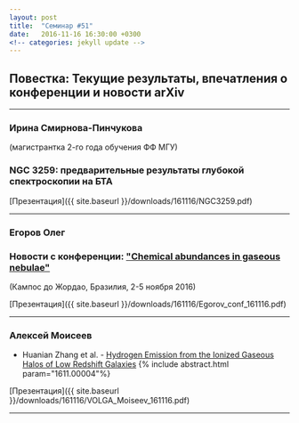 ```yaml
---
layout: post
title:  "Семинар #51"
date:   2016-11-16 16:30:00 +0300
<!-- categories: jekyll update -->
---
```

## Повестка: Текущие результаты, впечатления о конференции и новости arXiv

***

### **Ирина Смирнова-Пинчукова**
(магистрантка 2-го года обучения ФФ МГУ)

### NGC 3259: предварительные результаты глубокой спектроскопии на БТА

[Презентация]({{ site.baseurl  }}/downloads/161116/NGC3259.pdf)

***


### **Егоров Олег**

### Новости с конференции: ["Chemical abundances in gaseous nebulae"](http://www.univap.br/universidade/instituto-de-pesquisa/agenda-e-eventos/chemical-abundances-in-gaseous-nebulae.html)

(Кампос до Жордао, Бразилия, 2-5 ноября 2016)

[Презентация]({{ site.baseurl  }}/downloads/161116/Egorov_conf_161116.pdf)

***

### **Алексей Моисеев**

- Huanian Zhang et al. - [Hydrogen Emission from the Ionized Gaseous Halos of Low Redshift Galaxies](http://arxiv.org/abs/1611.00004)
{% include abstract.html param="1611.00004"%}

[Презентация]({{ site.baseurl  }}/downloads/161116/VOLGA_Moiseev_161116.pdf)

***
